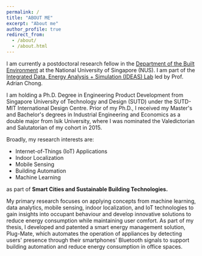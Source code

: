 ```yaml
---
permalink: /
title: "ABOUT ME"
excerpt: "About me"
author_profile: true
redirect_from: 
  - /about/
  - /about.html
---
```


I am currently a postdoctoral research fellow in the [Department of the Built Environment](https://cde.nus.edu.sg/dbe/) at the National University of Singapore (NUS). 
I am part of the [Integrated Data, Energy Analysis + Simulation (IDEAS) Lab](https://ideaslab.io/) led by Prof. Adrian Chong.

I am holding a Ph.D. Degree in Engineering Product Development from
Singapore University of Technology and Design (SUTD) under the SUTD-MIT International Design Centre. 
Prior of my Ph.D., I received my Master's and Bachelor's degrees in Industrial Engineering and Economics 
as a double major from Isik University, where I was nominated the Valedictorian and Salutatorian of my cohort in 2015.

Broadly, my research interests are:
* Internet-of-Things (IoT) Applications
* Indoor Localization
* Mobile Sensing
* Building Automation
* Machine Learning

as part of **Smart Cities and Sustainable Building Technologies.**

My primary research focuses on applying concepts from machine learning, 
data analytics, mobile sensing, indoor localization, and IoT technologies to gain insights into 
occupant behaviour and develop innovative solutions to reduce energy consumption while maintaining user comfort. 
As part of my thesis, I developed and patented a smart energy management solution, Plug-Mate, 
which automates the operation of appliances by detecting users' presence through their smartphones' Bluetooth signals to 
support building automation and reduce energy consumption in office spaces.








